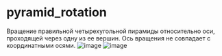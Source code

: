 # pyramid_rotation
Вращение правильной четырехугольной пирамиды относительно оси, проходящей через одну из ее вершин. Ось вращения не совпадает с координатными осями.
![image](https://github.com/user-attachments/assets/d801e093-de46-45b5-af7c-29c81acf67ae)
![image](https://github.com/user-attachments/assets/2862e331-16b0-4aaf-ab73-fa92f69d4e30)

